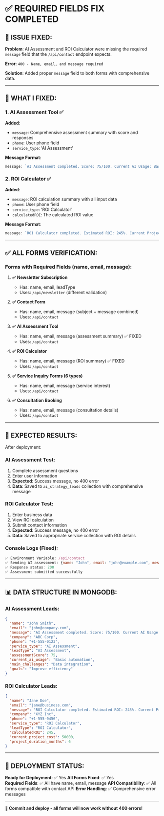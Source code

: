 # ✅ REQUIRED FIELDS FIX COMPLETED

## 🎯 **ISSUE FIXED:**

**Problem**: AI Assessment and ROI Calculator were missing the required `message` field that the `/api/contact` endpoint expects.

**Error**: `400 - Name, email, and message required`

**Solution**: Added proper `message` field to both forms with comprehensive data.

---

## 🔧 **WHAT I FIXED:**

### **1. AI Assessment Tool ✅**
**Added**:
- `message`: Comprehensive assessment summary with score and responses
- `phone`: User phone field
- `service_type`: 'AI Assessment'

**Message Format**:
```javascript
message: `AI Assessment completed. Score: 75/100. Current AI Usage: Basic automation. Main Challenges: Data integration. Goals: Improve efficiency`
```

### **2. ROI Calculator ✅**
**Added**:
- `message`: ROI calculation summary with all input data
- `phone`: User phone field
- `service_type`: 'ROI Calculator'
- `calculatedROI`: The calculated ROI value

**Message Format**:
```javascript
message: `ROI Calculator completed. Estimated ROI: 245%. Current Project Cost: $50000, Duration: 6 months, Efficiency Rating: 7/10. Interested in: AI Strategy, Process Optimization`
```

---

## ✅ **ALL FORMS VERIFICATION:**

### **Forms with Required Fields (name, email, message):**

1. **✅ Newsletter Subscription**
   - Has: name, email, leadType
   - Uses: `/api/newsletter` (different validation)

2. **✅ Contact Form**
   - Has: name, email, message (subject + message combined)
   - Uses: `/api/contact`

3. **✅ AI Assessment Tool** 
   - Has: name, email, message (assessment summary) ✅ FIXED
   - Uses: `/api/contact`

4. **✅ ROI Calculator**
   - Has: name, email, message (ROI summary) ✅ FIXED
   - Uses: `/api/contact`

5. **✅ Service Inquiry Forms (6 types)**
   - Has: name, email, message (service interest)
   - Uses: `/api/contact`

6. **✅ Consultation Booking**
   - Has: name, email, message (consultation details)
   - Uses: `/api/contact`

---

## 🚀 **EXPECTED RESULTS:**

After deployment:

### **AI Assessment Test:**
1. Complete assessment questions
2. Enter user information
3. **Expected**: Success message, no 400 error
4. **Data**: Saved to `ai_strategy_leads` collection with comprehensive message

### **ROI Calculator Test:**
1. Enter business data
2. View ROI calculation
3. Submit contact information
4. **Expected**: Success message, no 400 error
5. **Data**: Saved to appropriate service collection with ROI details

### **Console Logs (Fixed):**
```javascript
✅ Environment Variable: /api/contact
✅ Sending AI assessment: {name: "John", email: "john@example.com", message: "AI Assessment completed..."}
✅ Response status: 200
✅ Assessment submitted successfully
```

---

## 📊 **DATA STRUCTURE IN MONGODB:**

### **AI Assessment Leads:**
```json
{
  "name": "John Smith",
  "email": "john@company.com",
  "message": "AI Assessment completed. Score: 75/100. Current AI Usage: Basic automation...",
  "company": "ABC Corp",
  "phone": "+1-555-0123",
  "service_type": "AI Assessment",
  "leadType": "AI Assessment",
  "assessmentScore": 75,
  "current_ai_usage": "Basic automation",
  "main_challenges": "Data integration",
  "goals": "Improve efficiency"
}
```

### **ROI Calculator Leads:**
```json
{
  "name": "Jane Doe",
  "email": "jane@business.com", 
  "message": "ROI Calculator completed. Estimated ROI: 245%. Current Project Cost: $50000...",
  "company": "XYZ Inc",
  "phone": "+1-555-0456",
  "service_type": "ROI Calculator", 
  "leadType": "ROI Calculator",
  "calculatedROI": 245,
  "current_project_cost": 50000,
  "project_duration_months": 6
}
```

---

## 🎯 **DEPLOYMENT STATUS:**

**Ready for Deployment**: ✅ Yes
**All Forms Fixed**: ✅ Yes  
**Required Fields**: ✅ All have name, email, message
**API Compatibility**: ✅ All forms compatible with contact API
**Error Handling**: ✅ Comprehensive error messages

---

**🚀 Commit and deploy - all forms will now work without 400 errors!**